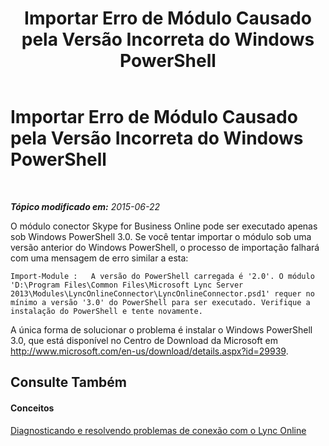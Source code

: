 ﻿---
title: Importar Erro de Módulo Causado pela Versão Incorreta do Windows PowerShell
TOCTitle: Importar Erro de Módulo Causado pela Versão Incorreta do Windows PowerShell
ms:assetid: 6c209f41-2b97-4dda-b0b7-e5b582d3e6b6
ms:mtpsurl: https://technet.microsoft.com/pt-br/library/Dn362802(v=OCS.15)
ms:contentKeyID: 56270424
ms.date: 06/02/2017
mtps_version: v=OCS.15
ms.translationtype: HT
---

# Importar Erro de Módulo Causado pela Versão Incorreta do Windows PowerShell

 

_**Tópico modificado em:** 2015-06-22_

O módulo conector Skype for Business Online pode ser executado apenas sob Windows PowerShell 3.0. Se você tentar importar o módulo sob uma versão anterior do Windows PowerShell, o processo de importação falhará com uma mensagem de erro similar a esta:

    Import-Module :   A versão do PowerShell carregada é '2.0'. O módulo 'D:\Program Files\Common Files\Microsoft Lync Server 2013\Modules\LyncOnlineConnector\LyncOnlineConnector.psd1' requer no mínimo a versão '3.0' do PowerShell para ser executado. Verifique a instalação do PowerShell e tente novamente.

A única forma de solucionar o problema é instalar o Windows PowerShell 3.0, que está disponível no Centro de Download da Microsoft em <http://www.microsoft.com/en-us/download/details.aspx?id=29939>.

## Consulte Também

#### Conceitos

[Diagnosticando e resolvendo problemas de conexão com o Lync Online](diagnosing-and-resolving-connection-problems-with-skype-for-business-online.md)

